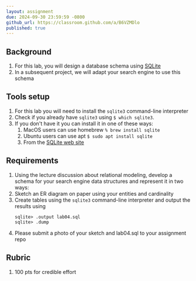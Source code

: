 ```yaml
---
layout: assignment
due: 2024-09-30 23:59:59 -0800
github_url: https://classroom.github.com/a/B6VZMDlo
published: true
---
```


## Background

1. For this lab, you will design a database schema using [SQLite](https://sqlite.org/index.html)
1. In a subsequent project, we will adapt your search engine to use this schema 

## Tools setup

1. For this lab you will need to install the `sqlite3` command-line interpreter
1. Check if you already have `sqlite3`  using `$ which sqlite3`. 
1. If you don't have it you can install it in one of these ways:
    1. MacOS users can use homebrew `% brew install sqlite`
    1. Ubuntu users can use apt `$ sudo apt install sqlite`
    1. From the [SQLite web site](https://sqlite.org/download.html)

## Requirements

1. Using the lecture discussion about relational modeling, develop a schema for your search engine data structures and represent it in two ways:
1. Sketch an ER diagram on paper using your entities and cardinality
1. Create tables using the `sqlite3` command-line interpreter and output the results using
    ```text
    sqlite> .output lab04.sql
    sqlite> .dump
    ```
1. Please submit a photo of your sketch and lab04.sql to your assignment repo

## Rubric

1. 100 pts for credible effort
